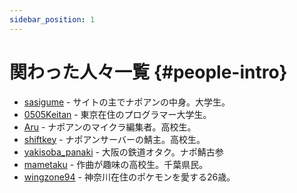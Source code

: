 ```yaml
---
sidebar_position: 1
---
```


# 関わった人々一覧 {#people-intro}

* [sasigume](sasigume) - サイトの主でナポアンの中身。大学生。
* [0505Keitan](0505Keitan) - 東京在住のプログラマー大学生。
* [Aru](aru) - ナポアンのマイクラ編集者。高校生。
* [shiftkey](shiftkey) - ナポアンサーバーの鯖主。高校生。
* [yakisoba_panaki](yakisoba_panaki) - 大阪の鉄道オタク。ナポ鯖古参
* [mametaku](mametaku) - 作曲が趣味の高校生。千葉県民。
* [wingzone94](wingzone94) - 神奈川在住のポケモンを愛する26歳。
